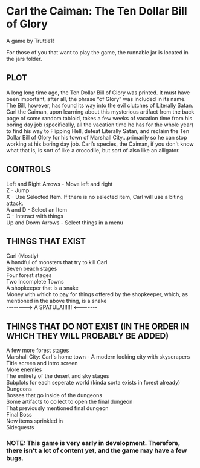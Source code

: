 # Carl the Caiman: The Ten Dollar Bill of Glory
A game by Truttle1!  
  
For those of you that want to play the game, the runnable jar is located in the jars folder.

## PLOT

A long long time ago, the Ten Dollar Bill of Glory was printed. It must have been important, after all, the phrase “of Glory” 
was included in its name. The Bill, however, has found its way into the evil clutches of Literally Satan. Carl the Caiman, 
upon learning about this mysterious artifact from the back page of some random tabloid, takes a few weeks of vacation time 
from his boring day job (specifically, all the vacation time he has for the whole year) to find his way to Flipping Hell, 
defeat Literally Satan, and reclaim the Ten Dollar Bill of Glory for his town of Marshall City...primarily so he can stop working at his boring day job. Carl’s species, the Caiman, if you don't know what that is, is sort of like a crocodile, but sort of also like an alligator.

## CONTROLS
Left and Right Arrows - Move left and right  
Z - Jump  
X - Use Selected Item. If there is no selected item, Carl will use a biting attack.  
A and D - Select an Item  
C - Interact with things  
Up and Down Arrows - Select things in a menu  

## THINGS THAT EXIST
Carl (Mostly)  
A handful of monsters that try to kill Carl  
Seven beach stages  
Four forest stages  
Two Incomplete Towns  
A shopkeeper that is a snake  
Money with which to pay for things offered by the shopkeeper, which, as mentioned in the above thing, is a snake  
--------> A SPATULA!!!!!! <-------  

## THINGS THAT DO NOT EXIST (IN THE ORDER IN WHICH THEY WILL PROBABLY BE ADDED)
A few more forest stages  
Marshall City: Carl's home town - A modern looking city with skyscrapers  
Title screen and intro screen  
More enemies  
The entirety of the desert and sky stages  
Subplots for each seperate world (kinda sorta exists in forest already)  
Dungeons  
Bosses that go inside of the dungeons  
Some artifacts to collect to open the final dungeon  
That previously mentioned final dungeon  
Final Boss  
New items sprinkled in  
Sidequests  


### NOTE: This game is very early in development. Therefore, there isn't a lot of content yet, and the game may have a few bugs.
